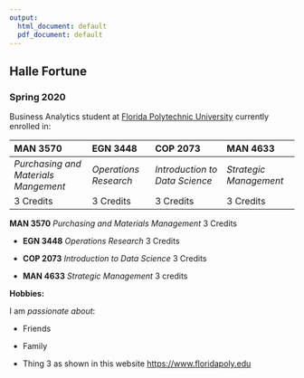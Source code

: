 ```yaml
---
output:
  html_document: default
  pdf_document: default
---
```

## Halle Fortune

### Spring 2020 

Business Analytics student at [Florida Polytechnic University](https://www.floridapoly.edu) currently enrolled in: 


**MAN 3570**|**EGN 3448**|**COP 2073**|**MAN 4633**|
:------- | :-------|:----------|:------------
|_Purchasing and Materials Mangement_|_Operations Research_|_Introduction to Data Science_|_Strategic Management_|
3 Credits| 3 Credits | 3 Credits | 3 Credits

**MAN 3570** _Purchasing and Materials Management_ 3 Credits

- **EGN 3448** _Operations Research_ 3 Credits

- **COP 2073** _Introduction to Data Science_ 3 Credits

- **MAN 4633** _Strategic Management_ 3 credits

**Hobbies:**

I am _passionate about_: 

- Friends 

- Family

- Thing 3 as shown in this website <https://www.floridapoly.edu>
